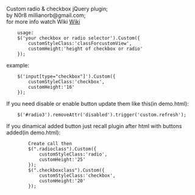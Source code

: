 ﻿<p>Custom radio & checkbox jQuery plugin; <br/>
by N0r8 millianorb@gmail.com;<br/>
for more info watch Wiki <a href="https://github.com/n0r8/Custom-radio-checkbox-buttons/wiki">Wiki</a><br/>
</p>
<code><pre>
	usage:
	$('your checkbox or radio selector').Custom({
		customStyleClass:'classForcustomView',
		customHeight:'height of checkbox or radio'
	});
</pre></code>
<p>example:</p>
<code><pre>
	$('input[type="checkbox"]').Custom({
		customStyleClass:'checkbox',
		customHeight:'16'
	});
</pre></code>
<p>If you need disable or enable button update them like this(in demo.html):</p>
<code><pre>
	$('#radio3').removeAttr('disabled').trigger('custom.refresh');
</pre></code>
<p>If you dinamical added button just recall plugin after html with buttons added(in demo.html):</p>
<code><pre>
		Create call then
		$(".radioclass").Custom({
			customStyleClass:'radio',
			customHeight:'25'
		});
		$(".checkboxclass").Custom({
			customStyleClass:'checkbox',
			customHeight:'20'
		});
</pre></code>